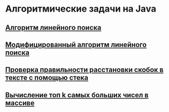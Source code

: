 # Алгоритмические задачи на Java

## [Алгоритм линейного поиска](https://github.com/Java-Master-Ru/Algorithms/tree/master/LinearSearch)
## [Модифицированный алгоритм линейного поиска](https://github.com/Java-Master-Ru/Algorithms/tree/master/ModifiedLinearSearch)
## [Проверка правильности расстановки скобок в тексте с помощью стека](https://github.com/Java-Master-Ru/Algorithms/tree/master/IsValidParentheses/)
## [Вычисление топ k самых больших чисел в массиве](https://github.com/Java-Master-Ru/Algorithms/tree/master/GetTopKItems/)
